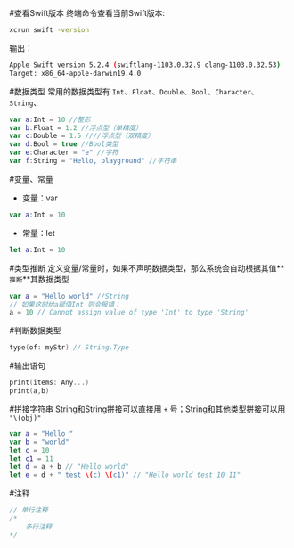 #查看Swift版本
终端命令查看当前Swift版本:
```bash
xcrun swift -version
```

输出：

```bash
Apple Swift version 5.2.4 (swiftlang-1103.0.32.9 clang-1103.0.32.53)
Target: x86_64-apple-darwin19.4.0
```


#数据类型
常用的数据类型有 `Int`、`Float`、`Double`、`Bool`、`Character`、`String`、 
```swift
var a:Int = 10 //整形
var b:Float = 1.2 //浮点型（单精度）
var c:Double = 1.5 ////浮点型（双精度）
var d:Bool = true //Bool类型
var e:Character = "e" //字符
var f:String = "Hello, playground" //字符串
```

#变量、常量
- 变量：var

```swift
var a:Int = 10
```

- 常量：let

```swift
let a:Int = 10
```

#类型推断
定义变量/常量时，如果不声明数据类型，那么系统会自动根据其值**`推断`**其数据类型
```swift
var a = "Hello world" //String
// 如果这时给a赋值Int 则会报错：
a = 10 // Cannot assign value of type 'Int' to type 'String'
```

#判断数据类型

```swift
type(of: myStr) // String.Type
```

#输出语句

```swift
print(items: Any...)
print(a,b)
```

#拼接字符串
String和String拼接可以直接用 `+` 号；String和其他类型拼接可以用 `"\(obj)"`
```swift
var a = "Hello "
var b = "world"
let c = 10
let c1 = 11
let d = a + b // "Hello world"
let e = d + " test \(c) \(c1)" // "Hello world test 10 11"
```

#注释
```swift
// 单行注释
/*
    多行注释
*/
```
